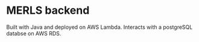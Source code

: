 # MERLS backend

Built with Java and deployed on AWS Lambda. Interacts with a postgreSQL databse on AWS RDS.

